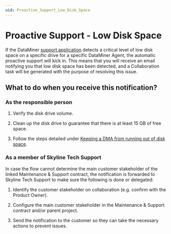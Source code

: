 ```yaml
---
uid: Proactive_Support_Low_Disk_Space
---
```


# Proactive Support - Low Disk Space

If the DataMiner [support application](xref:User_operations_support) detects a critical level of low disk space on a specific drive for a specific DataMiner Agent, the automatic proactive support will kick in. This means that you will receive an email notifying you that low disk space has been detected, and a Collaboration task will be generated with the purpose of resolving this issue.

## What to do when you receive this notification?

### As the responsible person

1. Verify the disk drive volume.

1. Clean up the disk drive to guarantee that there is at least 15 GB of free space.

1. Follow the steps detailed under [Keeping a DMA from running out of disk space](xref:Keeping_a_DMA_from_running_out_of_disk_space).

### As a member of Skyline Tech Support

In case the flow cannot determine the main customer stakeholder of the linked Maintenance & Support contract, the notification is forwarded to Skyline Tech Support to make sure the following is done or delegated:

1. Identify the customer stakeholder on collaboration (e.g. confirm with the Product Owner).

1. Configure the main customer stakeholder in the Maintenance & Support contract and/or parent project.

1. Send the notification to the customer so they can take the necessary actions to prevent issues.
